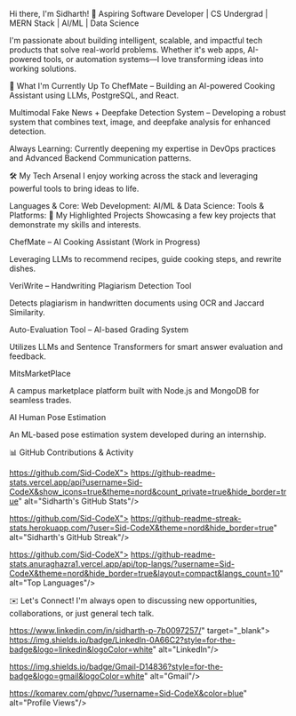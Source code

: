 Hi there, I'm Sidharth! 👋
Aspiring Software Developer | CS Undergrad | MERN Stack | AI/ML | Data Science

I'm passionate about building intelligent, scalable, and impactful tech products that solve real-world problems. Whether it's web apps, AI-powered tools, or automation systems—I love transforming ideas into working solutions.

🚀 What I'm Currently Up To
ChefMate – Building an AI-powered Cooking Assistant using LLMs, PostgreSQL, and React.

Multimodal Fake News + Deepfake Detection System – Developing a robust system that combines text, image, and deepfake analysis for enhanced detection.

Always Learning: Currently deepening my expertise in DevOps practices and Advanced Backend Communication patterns.

🛠️ My Tech Arsenal
I enjoy working across the stack and leveraging powerful tools to bring ideas to life.

Languages & Core:
Web Development:
AI/ML & Data Science:
Tools & Platforms:
🌟 My Highlighted Projects
Showcasing a few key projects that demonstrate my skills and interests.

ChefMate – AI Cooking Assistant (Work in Progress)

Leveraging LLMs to recommend recipes, guide cooking steps, and rewrite dishes.

VeriWrite – Handwriting Plagiarism Detection Tool

Detects plagiarism in handwritten documents using OCR and Jaccard Similarity.

Auto-Evaluation Tool – AI-based Grading System

Utilizes LLMs and Sentence Transformers for smart answer evaluation and feedback.

MitsMarketPlace

A campus marketplace platform built with Node.js and MongoDB for seamless trades.

AI Human Pose Estimation

An ML-based pose estimation system developed during an internship.

📊 GitHub Contributions & Activity

https://github.com/Sid-CodeX">
https://github-readme-stats.vercel.app/api?username=Sid-CodeX&show_icons=true&theme=nord&count_private=true&hide_border=true" alt="Sidharth's GitHub Stats"/>



https://github.com/Sid-CodeX">
https://github-readme-streak-stats.herokuapp.com/?user=Sid-CodeX&theme=nord&hide_border=true" alt="Sidharth's GitHub Streak"/>



https://github.com/Sid-CodeX">
https://github-readme-stats.anuraghazra1.vercel.app/api/top-langs/?username=Sid-CodeX&theme=nord&hide_border=true&layout=compact&langs_count=10" alt="Top Languages"/>


✉️ Let's Connect!
I'm always open to discussing new opportunities, collaborations, or just general tech talk.


https://www.linkedin.com/in/sidharth-p-7b0097257/" target="_blank">
https://img.shields.io/badge/LinkedIn-0A66C2?style=for-the-badge&logo=linkedin&logoColor=white" alt="LinkedIn"/>
 

https://img.shields.io/badge/Gmail-D14836?style=for-the-badge&logo=gmail&logoColor=white" alt="Gmail"/>
 


https://komarev.com/ghpvc/?username=Sid-CodeX&color=blue" alt="Profile Views"/>
